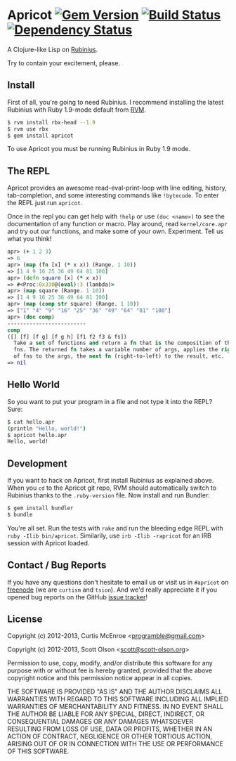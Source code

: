 # Apricot [![Gem Version](https://badge.fury.io/rb/apricot.png)](http://badge.fury.io/rb/apricot) [![Build Status](https://secure.travis-ci.org/apricot-lang/apricot.png?branch=master)](http://travis-ci.org/apricot-lang/apricot) [![Dependency Status](https://gemnasium.com/apricot-lang/apricot.png?travis)](https://gemnasium.com/apricot-lang/apricot)

A Clojure-like Lisp on [Rubinius](http://rubini.us/).

Try to contain your excitement, please.


## Install

First of all, you're going to need Rubinius. I recommend installing the latest
Rubinius with Ruby 1.9-mode default from [RVM](https://rvm.io/).

``` sh
$ rvm install rbx-head --1.9
$ rvm use rbx
$ gem install apricot
```

To use Apricot you must be running Rubinius in Ruby 1.9 mode.


## The REPL

Apricot provides an awesome read-eval-print-loop with line editing, history,
tab-completion, and some interesting commands like `!bytecode`. To enter the
REPL just run `apricot`.

Once in the repl you can get help with `!help` or use `(doc <name>)` to see
the documentation of any function or macro. Play around, read
`kernel/core.apr` and try out our functions, and make some of your own.
Experiment. Tell us what you think!

``` clojure
apr> (+ 1 2 3)
=> 6
apr> (map (fn [x] (* x x)) (Range. 1 10))
=> [1 4 9 16 25 36 49 64 81 100]
apr> (defn square [x] (* x x))
=> #<Proc:0x330@(eval):3 (lambda)>
apr> (map square (Range. 1 10))
=> [1 4 9 16 25 36 49 64 81 100]
apr> (map (comp str square) (Range. 1 10))
=> ["1" "4" "9" "16" "25" "36" "49" "64" "81" "100"]
apr> (doc comp)
-------------------------
comp
([] [f] [f g] [f g h] [f1 f2 f3 & fs])
  Take a set of functions and return a fn that is the composition of those
  fns. The returned fn takes a variable number of args, applies the rightmost
  of fns to the args, the next fn (right-to-left) to the result, etc.
=> nil
```


## Hello World

So you want to put your program in a file and not type it into the REPL? Sure:

``` sh
$ cat hello.apr
(println "Hello, world!")
$ apricot hello.apr
Hello, world!
```


## Development

If you want to hack on Apricot, first install Rubinius as explained above.
When you `cd` to the Apricot git repo, RVM should automatically switch to
Rubinius thanks to the `.ruby-version` file. Now install and run Bundler:

``` sh
$ gem install bundler
$ bundle
```

You're all set. Run the tests with `rake` and run the bleeding edge REPL with
`ruby -Ilib bin/apricot`. Similarily, use `irb -Ilib -rapricot` for an IRB
session with Apricot loaded.


## Contact / Bug Reports

If you have any questions don't hesitate to email us or visit us in `#apricot`
on [freenode](http://freenode.net/) (we are `curtism` and `tsion`). And we'd
really appreciate it if you opened bug reports on the GitHub [issue
tracker](https://github.com/programble/apricot/issues)!


## License

Copyright (c) 2012-2013, Curtis McEnroe \<programble@gmail.com>

Copyright (c) 2012-2013, Scott Olson \<scott@scott-olson.org>

Permission to use, copy, modify, and/or distribute this software for any
purpose with or without fee is hereby granted, provided that the above
copyright notice and this permission notice appear in all copies.

THE SOFTWARE IS PROVIDED "AS IS" AND THE AUTHOR DISCLAIMS ALL WARRANTIES
WITH REGARD TO THIS SOFTWARE INCLUDING ALL IMPLIED WARRANTIES OF
MERCHANTABILITY AND FITNESS. IN NO EVENT SHALL THE AUTHOR BE LIABLE FOR
ANY SPECIAL, DIRECT, INDIRECT, OR CONSEQUENTIAL DAMAGES OR ANY DAMAGES
WHATSOEVER RESULTING FROM LOSS OF USE, DATA OR PROFITS, WHETHER IN AN
ACTION OF CONTRACT, NEGLIGENCE OR OTHER TORTIOUS ACTION, ARISING OUT OF
OR IN CONNECTION WITH THE USE OR PERFORMANCE OF THIS SOFTWARE.
